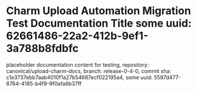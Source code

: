 # Charm Upload Automation Migration Test Documentation Title some uuid: 62661486-22a2-412b-9ef1-3a788b8fdbfc
 placeholder documentation content for testing,  repository: canonical/upload-charm-docs,  branch: release-0-4-0,  commit sha: c1e3737ebb7aab4010f1a27b54687ecf022195a4,  some uuid: 5587d477-8764-4185-b4f9-9f0afa6b37ff
